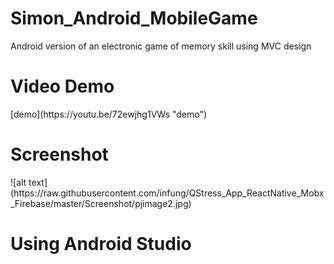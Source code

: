 # Simon_Android_MobileGame
Android version of an electronic game of memory skill using MVC design

<h1>Video Demo</h1>
<p>[demo](https://youtu.be/72ewjhg1VWs "demo")</p>

<h1>Screenshot</h1>
![alt text](https://raw.githubusercontent.com/infung/QStress_App_ReactNative_Mobx_Firebase/master/Screenshot/pjimage2.jpg)

<h1>Using Android Studio</h1>

